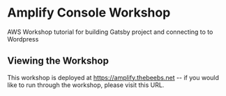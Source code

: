 # Amplify Console Workshop
AWS Workshop tutorial for building Gatsby project and connecting to to Wordpress

## Viewing the Workshop
This workshop is deployed at https://amplify.thebeebs.net -- if you would like to run through the workshop, please visit this URL.


